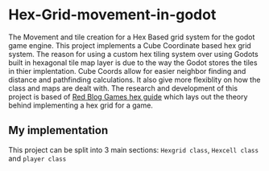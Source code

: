 # Hex-Grid-movement-in-godot
The Movement and tile creation for a Hex Based grid system for the godot game engine. 
This project implements a Cube Coordinate based hex grid system. 
The reason for using a custom hex tiling system over using Godots built in hexagonal tile map layer is due to the way the Godot stores the tiles in thier implentation. Cube Coords allow for easier neighbor finding and distance and pathfinding calculations. It also give more flexiblity on how the class and maps are dealt with. 
The research and development of this project is based of [Red Blog Games hex guide](https://www.redblobgames.com/grids/hexagons/) which lays out the theory behind implementing a hex grid for a game. 

## My implementation

This project can be split into 3 main sections: `Hexgrid class`, `Hexcell class` and `player class`

